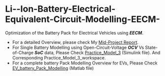 # Li--Ion-Battery-Electrical-Equivalent-Circuit-Modelling-EECM-
Optimization of the Battery Pack for Electrical Vehicles using ***EECM***. 
- For a detailed Overview, please check My [Mid-Project Report](https://github.com/vardanpopli/Li--Ion-Battery-Electrical-Equivalent-Circuit-Modelling-EECM-/blob/main/Mid-Project%20Report.pdf).
- For Single Battery Modelling using Open-Circuit-Voltage ***OCV*** Vs State-of-Charge ***SoC*** data, Please Check [Practice_Model_3](https://github.com/vardanpopli/Li--Ion-Battery-Electrical-Equivalent-Circuit-Modelling-EECM-/blob/main/pracrice_model_3.slx) (Simulink file). And Corresponding Practice_Model_3_workspace.
- For a complete battery Pack Modelling Overview for EVs, Please Check [EV_battery_Pack_Modelling](https://github.com/vardanpopli/Li--Ion-Battery-Electrical-Equivalent-Circuit-Modelling-EECM-/blob/main/EV_Battery_Pack_modelling.slx) (Matlab file)

